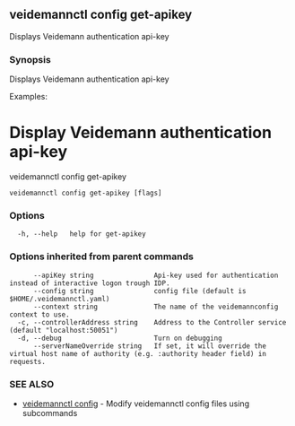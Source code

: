 ## veidemannctl config get-apikey

Displays Veidemann authentication api-key

### Synopsis

Displays Veidemann authentication api-key

Examples:
  # Display Veidemann authentication api-key
  veidemannctl config get-apikey


```
veidemannctl config get-apikey [flags]
```

### Options

```
  -h, --help   help for get-apikey
```

### Options inherited from parent commands

```
      --apiKey string               Api-key used for authentication instead of interactive logon trough IDP.
      --config string               config file (default is $HOME/.veidemannctl.yaml)
      --context string              The name of the veidemannconfig context to use.
  -c, --controllerAddress string    Address to the Controller service (default "localhost:50051")
  -d, --debug                       Turn on debugging
      --serverNameOverride string   If set, it will override the virtual host name of authority (e.g. :authority header field) in requests.
```

### SEE ALSO

* [veidemannctl config](veidemannctl_config.md)	 - Modify veidemannctl config files using subcommands

